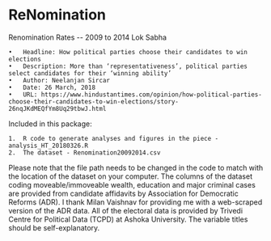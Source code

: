 # ReNomination
Renomination Rates -- 2009 to 2014 Lok Sabha

	•	Headline: How political parties choose their candidates to win elections
	•	Description: More than ‘representativeness’, political parties select candidates for their ‘winning ability’
	•	Author: Neelanjan Sircar
	•	Date: 26 March, 2018
	•	URL: https://www.hindustantimes.com/opinion/how-political-parties-choose-their-candidates-to-win-elections/story-26nqJKdMEQfYm8Uq29tbwJ.html

Included in this package:

	1.	R code to generate analyses and figures in the piece - analysis_HT_20180326.R
	2.	The dataset - Renomination20092014.csv

Please note that the file path needs to be changed in the code to match with the location of the dataset on your computer.
The columns of the dataset coding moveable/immoveable wealth, education and major criminal cases are provided from candidate affidavits by Association for Democratic Reforms (ADR). I thank Milan Vaishnav for providing me with a web-scraped version of the ADR data. All of the electoral data is provided by Trivedi Centre for Political Data (TCPD) at Ashoka University.
The variable titles should be self-explanatory.
